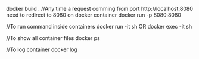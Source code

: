 docker build .
//Any time a request comming from port http://localhost:8080 need to redirect to 8080 on docker container
docker run -p 8080:8080 <container-id>

//To run command inside containers
docker run -it <cid> sh
OR
docker exec -it <cid> sh

//To show all container files
docker ps

//To log container
docker log <cid>
